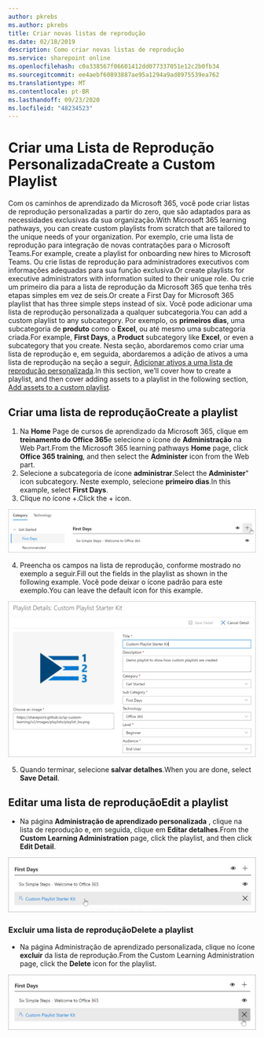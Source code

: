 ```yaml
---
author: pkrebs
ms.author: pkrebs
title: Criar novas listas de reprodução
ms.date: 02/18/2019
description: Como criar novas listas de reprodução
ms.service: sharepoint online
ms.openlocfilehash: c0a338567f06601412dd077337051e12c2b0fb34
ms.sourcegitcommit: ee4aebf60893887ae95a1294a9ad8975539ea762
ms.translationtype: MT
ms.contentlocale: pt-BR
ms.lasthandoff: 09/23/2020
ms.locfileid: "48234523"
---
```

# <a name="create-a-custom-playlist"></a><span data-ttu-id="a6440-103">Criar uma Lista de Reprodução Personalizada</span><span class="sxs-lookup"><span data-stu-id="a6440-103">Create a Custom Playlist</span></span>

<span data-ttu-id="a6440-104">Com os caminhos de aprendizado da Microsoft 365, você pode criar listas de reprodução personalizadas a partir do zero, que são adaptados para as necessidades exclusivas da sua organização.</span><span class="sxs-lookup"><span data-stu-id="a6440-104">With Microsoft 365 learning pathways, you can create custom playlists from scratch that are tailored to the unique needs of your organization.</span></span> <span data-ttu-id="a6440-105">Por exemplo, crie uma lista de reprodução para integração de novas contratações para o Microsoft Teams.</span><span class="sxs-lookup"><span data-stu-id="a6440-105">For example, create a playlist for onboarding new hires to Microsoft Teams.</span></span> <span data-ttu-id="a6440-106">Ou crie listas de reprodução para administradores executivos com informações adequadas para sua função exclusiva.</span><span class="sxs-lookup"><span data-stu-id="a6440-106">Or create playlists for executive administrators with information suited to their unique role.</span></span> <span data-ttu-id="a6440-107">Ou crie um primeiro dia para a lista de reprodução da Microsoft 365 que tenha três etapas simples em vez de seis.</span><span class="sxs-lookup"><span data-stu-id="a6440-107">Or create a First Day for Microsoft 365 playlist that has three simple steps instead of six.</span></span> <span data-ttu-id="a6440-108">Você pode adicionar uma lista de reprodução personalizada a qualquer subcategoria.</span><span class="sxs-lookup"><span data-stu-id="a6440-108">You can add a custom playlist to any subcategory.</span></span> <span data-ttu-id="a6440-109">Por exemplo, os **primeiros dias**, uma subcategoria de **produto** como o **Excel**, ou até mesmo uma subcategoria criada.</span><span class="sxs-lookup"><span data-stu-id="a6440-109">For example, **First Days**, a **Product** subcategory like **Excel**, or even a subcategory that you create.</span></span> <span data-ttu-id="a6440-110">Nesta seção, abordaremos como criar uma lista de reprodução e, em seguida, abordaremos a adição de ativos a uma lista de reprodução na seção a seguir, [Adicionar ativos a uma lista de reprodução personalizada](custom_addassets.md).</span><span class="sxs-lookup"><span data-stu-id="a6440-110">In this section, we’ll cover how to create a playlist, and then cover adding assets to a playlist in the following section, [Add assets to a custom playlist](custom_addassets.md).</span></span>

## <a name="create-a-playlist"></a><span data-ttu-id="a6440-111">Criar uma lista de reprodução</span><span class="sxs-lookup"><span data-stu-id="a6440-111">Create a playlist</span></span> 

1. <span data-ttu-id="a6440-112">Na **Home** Page de cursos de aprendizado da Microsoft 365, clique em **treinamento do Office 365**e selecione o ícone de **Administração** na Web Part.</span><span class="sxs-lookup"><span data-stu-id="a6440-112">From the Microsoft 365 learning pathways **Home** page, click **Office 365 training**, and then select the **Administer** icon from the Web part.</span></span> 
2. <span data-ttu-id="a6440-113">Selecione a subcategoria de ícone **administrar**.</span><span class="sxs-lookup"><span data-stu-id="a6440-113">Select the **Administer**" icon  subcategory.</span></span> <span data-ttu-id="a6440-114">Neste exemplo, selecione **primeiro dias**.</span><span class="sxs-lookup"><span data-stu-id="a6440-114">In this example, select **First Days**.</span></span>  
3. <span data-ttu-id="a6440-115">Clique no ícone +.</span><span class="sxs-lookup"><span data-stu-id="a6440-115">Click the + icon.</span></span>  

![cg-newplaylistbtn.png](media/cg-newplaylistbtn.png)

4.  <span data-ttu-id="a6440-117">Preencha os campos na lista de reprodução, conforme mostrado no exemplo a seguir.</span><span class="sxs-lookup"><span data-stu-id="a6440-117">Fill out the fields in the playlist as shown in the following example.</span></span> <span data-ttu-id="a6440-118">Você pode deixar o ícone padrão para este exemplo.</span><span class="sxs-lookup"><span data-stu-id="a6440-118">You can leave the default icon for this example.</span></span> 

![cg-newplaylistdetails.png](media/cg-newplaylistdetails.png)

5.  <span data-ttu-id="a6440-120">Quando terminar, selecione **salvar detalhes**.</span><span class="sxs-lookup"><span data-stu-id="a6440-120">When you are done, select **Save Detail**.</span></span> 

## <a name="edit-a-playlist"></a><span data-ttu-id="a6440-121">Editar uma lista de reprodução</span><span class="sxs-lookup"><span data-stu-id="a6440-121">Edit a playlist</span></span>

- <span data-ttu-id="a6440-122">Na página **Administração de aprendizado personalizada** , clique na lista de reprodução e, em seguida, clique em **Editar detalhes**.</span><span class="sxs-lookup"><span data-stu-id="a6440-122">From the **Custom Learning Administration** page, click the playlist, and then click **Edit Detail**.</span></span>  

![cg-editplaylist.png](media/cg-editplaylist.png)

### <a name="delete-a-playlist"></a><span data-ttu-id="a6440-124">Excluir uma lista de reprodução</span><span class="sxs-lookup"><span data-stu-id="a6440-124">Delete a playlist</span></span>

- <span data-ttu-id="a6440-125">Na página Administração de aprendizado personalizada, clique no ícone **excluir** da lista de reprodução.</span><span class="sxs-lookup"><span data-stu-id="a6440-125">From the Custom Learning Administration page, click the **Delete** icon for the playlist.</span></span>  

![cg-deleteplaylist.png](media/cg-deleteplaylist.png)